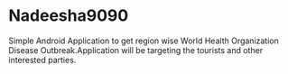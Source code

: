 # Nadeesha9090

Simple Android Application to get region wise  World Health Organization Disease Outbreak.Application will be targeting the tourists and 
other interested parties.